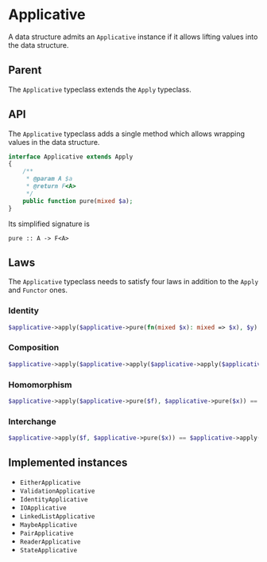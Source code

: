 # Applicative

A data structure admits an `Applicative` instance if it allows lifting values into the data structure.

## Parent

The `Applicative` typeclass extends the `Apply` typeclass.

## API

The `Applicative` typeclass adds a single method which allows wrapping values in the data structure.

```php
interface Applicative extends Apply
{
    /**
     * @param A $a
     * @return F<A>
     */
    public function pure(mixed $a);
}
```

Its simplified signature is

```
pure :: A -> F<A>
```

## Laws

The `Applicative` typeclass needs to satisfy four laws in addition to the `Apply` and `Functor` ones.

### Identity

```php
$applicative->apply($applicative->pure(fn(mixed $x): mixed => $x), $y) == $y
```

### Composition

```php
$applicative->apply($applicative->apply($applicative->apply($applicative->pure(fn (mixed $f, mixed $g): Closure => fn (mixed $x): mixed => $f($g($x))), $a), $b), $c) == $applicative->apply($a, $applicative->apply($b, $c))
```

### Homomorphism

```php
$applicative->apply($applicative->pure($f), $applicative->pure($x)) == $applicative->pure($f($x))
```

### Interchange

```php
$applicative->apply($f, $applicative->pure($x)) == $applicative->apply(fn (callable $g): mixed => $g($x), $f)
```

## Implemented instances

- `EitherApplicative`
- `ValidationApplicative`
- `IdentityApplicative`
- `IOApplicative`
- `LinkedListApplicative`
- `MaybeApplicative`
- `PairApplicative`
- `ReaderApplicative`
- `StateApplicative`
